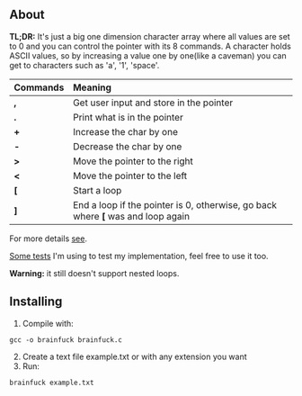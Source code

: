 ## About

**TL;DR:** It's just a big one dimension character array where all values are set to 0 and you can control the pointer with its 8 commands. A character holds ASCII values, so by increasing a value one by one(like a caveman) you can get to characters such as 'a', '1', 'space'. 

| Commands | Meaning 
|----------|:---------
| **,** | Get user input and store in the pointer
| **.** | Print what is in the pointer
| **+** | Increase the char by one  
| **-** | Decrease the char by one 
| **>** | Move the pointer to the right
| **<** | Move the pointer to the left 
| **[** | Start a loop
| **]** | End a loop if the pointer is 0, otherwise, go back where **[** was and loop again

For more details [see](https://en.wikipedia.org/wiki/Brainfuck). 

[Some tests](http://www.brainfuck.org/tests.b) I'm using to test my implementation, feel free to use it too.

**Warning:** it still doesn't support nested loops.

## Installing

1. Compile with:
```
gcc -o brainfuck brainfuck.c
```
2. Create a text file example.txt or with any extension you want
3. Run:
```
brainfuck example.txt
```
